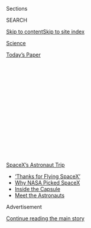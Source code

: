 <div id="app">

<div>

<div>

<div>

<div class="NYTAppHideMasthead css-1q2w90k e1suatyy0">

<div class="section css-ui9rw0 e1suatyy2">

<div class="css-eph4ug er09x8g0">

<div class="css-6n7j50">

</div>

<span class="css-1dv1kvn">Sections</span>

<div class="css-10488qs">

<span class="css-1dv1kvn">SEARCH</span>

</div>

[Skip to content](#site-content)[Skip to site
index](#site-index)

</div>

<div id="masthead-section-label" class="css-1wr3we4 eaxe0e00">

[Science](https://www.nytimes.com/section/science)

</div>

<div class="css-10698na e1huz5gh0">

</div>

</div>

<div id="masthead-bar-one" class="section hasLinks css-15hmgas e1csuq9d3">

<div class="css-uqyvli e1csuq9d0">

</div>

<div class="css-1uqjmks e1csuq9d1">

</div>

<div class="css-9e9ivx">

[](https://myaccount.nytimes.com/auth/login?response_type=cookie&client_id=vi)

</div>

<div class="css-1bvtpon e1csuq9d2">

[Today’s
Paper](https://www.nytimes.com/section/todayspaper)

</div>

</div>

</div>

</div>

<div data-aria-hidden="false">

<div id="site-content" data-role="main">

<div>

<div class="css-1aor85t" style="opacity:0.000000001;z-index:-1;visibility:hidden">

<div class="css-1hqnpie">

<div class="css-epjblv">

<span class="css-17xtcya">[Science](/section/science)</span><span class="css-x15j1o">|</span><span class="css-fwqvlz">SpaceX
Lifts NASA Astronauts to Orbit, Launching New Era of
Spaceflight</span>

</div>

<div class="css-k008qs">

<div class="css-1iwv8en">

<span class="css-18z7m18"></span>

<div>

</div>

</div>

<span class="css-1n6z4y">https://nyti.ms/2BiKyeL</span>

<div class="css-1705lsu">

<div class="css-4xjgmj">

<div class="css-4skfbu" data-role="toolbar" data-aria-label="Social Media Share buttons, Save button, and Comments Panel with current comment count" data-testid="share-tools">

  - 
  - 
  - 
  - 
    
    <div class="css-6n7j50">
    
    </div>

  - 
  - 

</div>

</div>

</div>

</div>

</div>

</div>

<div id="NYT_TOP_BANNER_REGION" class="css-13pd83m">

<div>

<div id="styln-prism-menu-1590524674611" class="section interactive-content interactive-size-medium css-1edisqu">

<div class="css-17ih8de interactive-body">

<div id="scroll-container" class="css-1gj85ro">

[<span class="styln-title-wrap"><span class="css-1pje3qr">SpaceX’s</span><span class="css-1pje3qr">
Astronaut
Trip</span></span>](https://www.nytimes.com/2020/08/02/science/spacex-astronauts-splashdown.html?action=click&pgtype=Article&state=default&region=TOP_BANNER&context=storylines_menu)

  - [‘Thanks for Flying
    SpaceX’](https://www.nytimes.com/2020/08/02/science/spacex-astronauts-splashdown.html?action=click&pgtype=Article&state=default&region=TOP_BANNER&context=storylines_menu)
  - [Why NASA Picked
    SpaceX](https://www.nytimes.com/2020/05/26/science/spacex-launch-nasa.html?action=click&pgtype=Article&state=default&region=TOP_BANNER&context=storylines_menu)
  - [Inside the
    Capsule](https://www.nytimes.com/interactive/2020/05/26/science/spacex-nasa.html?action=click&pgtype=Article&state=default&region=TOP_BANNER&context=storylines_menu)
  - [Meet the
    Astronauts](https://www.nytimes.com/2020/05/27/science/bob-behnken-doug-hurley.html?action=click&pgtype=Article&state=default&region=TOP_BANNER&context=storylines_menu)

</div>

</div>

</div>

</div>

</div>

<div id="top-wrapper" class="css-1sy8kpn">

<div id="top-slug" class="css-l9onyx">

Advertisement

</div>

[Continue reading the main
story](#after-top)

<div class="ad top-wrapper" style="text-align:center;height:100%;display:block;min-height:250px">

<div id="top" class="place-ad" data-position="top" data-size-key="top">

</div>

</div>

<div id="after-top">

</div>

</div>

<div>

<div id="sponsor-wrapper" class="css-1hyfx7x">

<div id="sponsor-slug" class="css-19vbshk">

Supported by

</div>

[Continue reading the main
story](#after-sponsor)

<div id="sponsor" class="ad sponsor-wrapper" style="text-align:center;height:100%;display:block">

</div>

<div id="after-sponsor">

</div>

</div>

<div class="css-186x18t">

</div>

<div class="css-1vkm6nb ehdk2mb0">

# SpaceX Lifts NASA Astronauts to Orbit, Launching New Era of Spaceflight

</div>

The trip to the space station was the first from American soil since
2011 when the space shuttles were retired.

![<span class="css-16f3y1r e13ogyst0">It’s the first time a private
company has launched astronauts into orbit. The Crew Dragon capsule is
scheduled to rendezvous with the International Space Station on
Sunday.</span><span class="css-cch8ym"><span class="css-1dv1kvn">Credit</span><span class="css-cnj6d5 e1z0qqy90" itemprop="copyrightHolder"><span class="css-1ly73wi e1tej78p0">Credit...</span><span>Doug
Mills/The New York
Times</span></span></span>](https://static01.nyt.com/images/2020/05/30/science/30nasa-launch1/30nasa-launch1-videoSixteenByNine3000.jpg)

<div class="css-18e8msd">

<div class="css-vp77d3 epjyd6m0">

<div class="css-hus3qt ey68jwv0" data-aria-hidden="true">

[![Kenneth
Chang](https://static01.nyt.com/images/2018/02/16/multimedia/author-kenneth-chang/author-kenneth-chang-thumbLarge.jpg
"Kenneth Chang")](https://www.nytimes.com/by/kenneth-chang)

</div>

<div class="css-1baulvz">

By [<span class="css-1baulvz last-byline" itemprop="name">Kenneth
Chang</span>](https://www.nytimes.com/by/kenneth-chang)

</div>

</div>

  - 
    
    <div class="css-ld3wwf e16638kd2">
    
    Published May 30, 2020Updated Aug. 1,
    2020
    
    </div>

  - 
    
    <div class="css-4xjgmj">
    
    <div class="css-pvvomx" data-role="toolbar" data-aria-label="Social Media Share buttons, Save button, and Comments Panel with current comment count" data-testid="share-tools">
    
      - 
      - 
      - 
      - 
        
        <div class="css-6n7j50">
        
        </div>
    
      - 
      - 
    
    </div>
    
    </div>

</div>

</div>

<div class="section meteredContent css-1r7ky0e" name="articleBody" itemprop="articleBody">

<div class="css-1fanzo5 StoryBodyCompanionColumn">

<div class="css-53u6y8">

KENNEDY SPACE CENTER, Fla. — The United States opened a new era of human
space travel on Saturday as a private company for the first time
launched astronauts into orbit, nearly a decade after the government
retired the storied space shuttle program in the aftermath of national
tragedy.

Two American astronauts lifted off at 3:22 p.m. from a familiar setting,
the same Florida launchpad that once served Apollo missions and the
space shuttles. But the rocket and capsule that lofted them out of the
atmosphere were a new sight for many — built and operated not by NASA
but SpaceX, the company founded by the billionaire Elon Musk to pursue
his dream of sending colonists to Mars.

***\[*[*Follow two NASA astronauts’ return trip aboard SpaceX’s Crew
Dragon
capsule*](https://www.nytimes.com/2020/08/02/science/spacex-nasa-return.html)*.\]***

Crowds of spectators including President Trump and Vice President Mike
Pence watched and cheered as the countdown ticked to zero, and the
engines of a Falcon 9 rocket roared to life.

Rising slowly at first, the rocket then shot like a sleek, silvery
javelin into humid skies, three days after an earlier launch was
canceled because of concerns about lightning and other unsafe weather.

</div>

</div>

<div class="css-1fanzo5 StoryBodyCompanionColumn">

<div class="css-53u6y8">

It was a moment of triumph and perhaps nostalgia for the country, a
welcome reminder of America’s global pre-eminence in science,
technological innovation and private enterprise at a time its prospects
and ambitions have been clouded by the coronavirus pandemic, economic
uncertainty and political strife. Millions around the world watched the
launch online and on television, many from self-imposed quarantine in
their homes.

Mr. Trump, who watched from a rooftop at the space center, called it “an
inspiration for our country” after the ship lifted off.

“Today’s launch makes clear the commercial space industry is the
future,” [Mr. Trump said in later remarks in the giant Vehicle
Assembly
Building](https://www.nytimes.com/2020/05/30/us/politics/trump-spacex-launch.html)
where the Saturn 5 moon rocket was once stacked.

“We have created the envy of the world and will soon be landing on Mars
and will soon have the greatest weapons ever imagined in history,” he
added.

</div>

</div>

<div class="css-1fanzo5 StoryBodyCompanionColumn">

<div class="css-53u6y8">

The Falcon 9 carried a Crew Dragon capsule, guided by teams of SpaceX
personnel in control centers in Florida and Hawthorne, Calif. It was
scheduled to rendezvous with the International Space Station on Sunday
morning.

</div>

</div>

<div class="css-1fanzo5 StoryBodyCompanionColumn">

<div class="css-53u6y8">

Aboard are two veterans of the astronauts corps, Robert L. Behnken and
Douglas O. Hurley. NASA selected the two men along with a group of their
colleagues to be the first customers of space capsules built by private
companies.

It was the first launch of NASA astronauts from the United States since
the retirement of the space shuttles in 2011. In the years since, NASA
has paid Russia’s space program to transport its astronauts to the space
station. And with this success, NASA, to its own delight, has begun
ceding this task to SpaceX and other companies, and it opens new
possibilities for entrepreneurs looking to make money off the planet.

The transformation at NASA, especially of its human spaceflight program,
has been slow in coming, and Mr. Musk, a 48-year-old native of South
Africa who started SpaceX with little knowledge of rockets, is an
unlikely person to be at the vanguard.

“I’m really quite overcome with emotion on this day,” Mr. Musk said
during a news conference after the launch. “It’s hard to talk, frankly.”

</div>

</div>

<div>

</div>

<div class="css-1fanzo5 StoryBodyCompanionColumn">

<div class="css-53u6y8">

At the turn of the millennium, Mr. Musk, still in his 20s, was chief
executive of PayPal, making his first fortune when eBay bought that
company.

</div>

</div>

<div class="css-1fanzo5 StoryBodyCompanionColumn">

<div class="css-53u6y8">

Mr. Musk selected a quixotic project as the focus of his newfound
wealth: sending a small greenhouse to Mars.

Because rockets were so expensive in the United States, he went to
Russia seeking to buy a launch on a converted Russian ballistic missile.
Unable to close a deal with the Russians, Mr. Musk turned to Jim
Cantrell, an aerospace consultant accompanying him on the trip, and
Michael D. Griffin, who would later become NASA administrator, and said,
“Guys, I think we can build these rockets ourselves.”

He founded SpaceX in 2002 and soon vaulted into the popular imagination,
a strong-willed figure who clashed with regulators and can sound both
humble and full of ambition verging on hubris.

</div>

</div>

<div class="css-79elbk" data-testid="photoviewer-wrapper">

<div class="css-z3e15g" data-testid="photoviewer-wrapper-hidden">

</div>

<div class="css-1a48zt4 ehw59r15" data-testid="photoviewer-children">

![<span class="css-16f3y1r e13ogyst0" data-aria-hidden="true">The NASA
astronauts Douglas Hurley, left, and Robert Behnken as they made their
way to the launch pad at the Kennedy Space Center in Cape Canaveral,
Fla., on
Saturday.</span><span class="css-cnj6d5 e1z0qqy90" itemprop="copyrightHolder"><span class="css-1ly73wi e1tej78p0">Credit...</span><span>John
Raoux/Associated
Press</span></span>](https://static01.nyt.com/images/2020/05/30/science/30nasa-prep/merlin_172993566_8d9e6edc-b361-492f-afff-3b84955eb304-articleLarge.jpg?quality=75&auto=webp&disable=upscale)

</div>

</div>

<div class="css-1fanzo5 StoryBodyCompanionColumn">

<div class="css-53u6y8">

The first three launches of his Falcon 1 rocket failed. With one more
failure, SpaceX would have joined the graveyard of failed rocket
start-ups. The fourth Falcon 1 made it to orbit.

“The fourth launch worked, or that would have been it for SpaceX,” Mr.
Musk said in a presentation at the International Astronautical Congress
in 2017. “But fate liked us that day.”

During this time, NASA was going through upheaval after the loss of the
space shuttle Columbia in 2003, which disintegrated during re-entry into
the atmosphere, killing the seven astronauts onboard.

</div>

</div>

<div class="css-1fanzo5 StoryBodyCompanionColumn">

<div class="css-53u6y8">

President George W. Bush decided the remaining three shuttles would be
retired and then the money devoted toward the shuttles could be used for
returning to the moon.

The rockets for that moon program, Constellation, would be built and
operated by NASA, just as in the past.

But Dr. Griffin, who had accompanied Mr. Musk on that trip to Moscow,
opened a competition for companies to bid on contracts to carry cargo to
the space station.

SpaceX was one of the two companies that NASA selected, and investments
from the space agency helped Mr. Musk's company develop the Falcon 9
rocket and the Dragon capsule, which evolved into the Crew Dragon
spacecraft that is now en route to the space station.

During a flight in 2015, SpaceX pulled off a feat that seemed like
something out of science fiction. Usually, the first stage of a rocket,
also known as a booster, falls into the ocean, becoming trash after just
one use. On this flight, the Falcon 9 booster, after it dropped away,
turned around and returned, landing vertically at Cape Canaveral. SpaceX
now routinely lands and reuses its boosters — including the one used on
Saturday — passing the cost savings onto its customers.

The Obama administration canceled the Constellation program. But it
needed a replacement for taking astronauts to the space station.

Taking inspiration from the successful cargo program, NASA sought
proposals from companies to start transporting people as well. In 2014,
the space agency selected Boeing and SpaceX.

</div>

</div>

<div>

</div>

<div class="css-1fanzo5 StoryBodyCompanionColumn">

<div class="css-53u6y8">

A goal of the program was to free up money in NASA’s budget to devote to
more ambitious projects like sending astronauts back to the moon and
eventually to Mars.

It will certainly save taxpayers the expense of paying Russia to take
NASA astronauts to space. This month, the space agency agreed to buy one
more seat on a Russian Soyuz rocket for $90 million.

The developmental costs to NASA of commercial crew programs totaled
about $6 billion, Philip McAlister, NASA’s director of commercial
spaceflight development reported this month. That’s a considerably
cheaper way to get to the space station than NASA’s previous plan of
using an Orion capsule designed for deep-space missions and the Ares I
rocket that was being developed as part of Constellation. Mr. McAllister
said cost estimates for getting that system to the launchpad were $24.5
billion to $34.5 billion.

But while NASA may spend less on trips to the space station, it is still
developing a larger rocket for human spaceflight at Congress’s direction
called the Space Launch System and has continued work on Orion. Reports
by NASA’s inspector general find that the program is now billions of
dollars over budget and years behind schedule.

Still, by supporting SpaceX’s and Boeing’s spacecraft, NASA may help the
companies incubate other kinds of business in space.

Two companies, Axiom Space and Space Adventures, have already announced
plans to buy launches in SpaceX’s capsule to transport non-NASA
passengers — space tourists — to the space station or on shorter orbital
trips. NASA also confirmed this month that [Tom Cruise expressed
interest](https://www.nytimes.com/2020/05/05/science/nasa-tom-cruise-space-station.html)
in using the space station for a film.

</div>

</div>

<div class="css-1fanzo5 StoryBodyCompanionColumn">

<div class="css-53u6y8">

NASA’s next aim is to try this commercial approach on the moon, where
its future seems less certain.

The agency signed three companies, including Space X, last month to
produce three landers that could be used to take astronauts to the
surface of the moon.

Early prototypes of SpaceX’s proposed lander, [a giant vessel named
Starship](https://www.nytimes.com/2019/09/29/science/elon-musk-spacex-starship.html),
have so far failed spectacularly; its latest model was [destroyed in an
explosion on
Friday](https://www.valleycentral.com/news/explosion-at-spacex-south-texas-facility-caught-on-camera/)
after the end of an engine test firing.

[Another recipient of this lunar lander program’s funding is Blue
Origin](https://www.nytimes.com/2020/04/30/science/nasa-moon-lander.html),
the rocket company started by Jeffrey P. Bezos, the founder of Amazon.
Mr. Bezos’s wealth ensures that he can make long-term investments,
regardless of the whims of space policy in the United States, in his
pursuit of what he describes as a future with millions of people living
and working in space.

NASA officials noted that the lunar lander proposals were optimistic
about how quickly the spacecraft could be developed; the Trump
administration has committed to a 2024 mission. Yet, the designs rely on
rockets that have yet to launch.

NASA, spurred by the National Space Council, of which Mr. Pence is
chairman, is also taking steps it hopes will help commercial space
stations replace the International Space Station near the end of the
decade. Axiom, a company led by a former NASA manager of the space
station, is building a commercial module to be attached to I.S.S. and
when I.S.S. is retired, that module will be detached to form a piece of
an independent station owned and operated by Axiom.

Commercial ventures have already used the International Space Station to
conduct pharmaceutical research, manufacture optical fibers and launch
satellites. New space stations could make it easier for other ventures
to take advantage of near gravity-free environments.

</div>

</div>

<div class="css-1fanzo5 StoryBodyCompanionColumn">

<div class="css-53u6y8">

“Let’s have a robotic factory so the gravity disturbances are nil and
you can produce high-quality films and process products and
pharmaceutical drugs,” said Jeffrey Manber, chief executive of
NanoRacks, a company that flies experiments to the space station. “I’m
not dependent on the government to send my tourists, my honeymooners or
my scientists.”

However uncertain and far-off that future feels, SpaceX and NASA
appeared energized by the prospects of the successful launch on
Saturday.

Just after noon, the astronauts were seen off by their families ahead of
their drive to the launchpad. Mr. Behnken asked his son, Theodore, “Are
you going to listen to Mommy and make her life easy?” referring to Megan
McArthur, his wife and a fellow astronaut. Theodore, 6, replied, “Let’s
light this candle\!” (Mr. Hurley, too, is married to a fellow astronaut,
Karen Nyberg.)

Within the hour, the men had boarded the Crew Dragon capsule and began
the hours of prelaunch procedures. Once they were sealed in the capsule,
Mr. Behnken and Mr. Hurley, and all watching them, waited patiently for
about two hours to see if the weather would cooperate with the day’s
trip.

And their patience paid off. The weather cleared as the rocket was
loaded with propellant. And after the countdown and liftoff, a voice
from SpaceX’s launch team bid the astronauts on a safe mission: “Go
NASA. Go SpaceX. Godspeed, Bob and Doug\!”

</div>

</div>

<div>

</div>

<div class="css-1fanzo5 StoryBodyCompanionColumn">

<div class="css-53u6y8">

*Peter Baker and Mariel Padilla contributed reporting.*

</div>

</div>

</div>

<div>

</div>

<div>

</div>

<div>

</div>

<div>

<div id="bottom-wrapper" class="css-1ede5it">

<div id="bottom-slug" class="css-l9onyx">

Advertisement

</div>

[Continue reading the main
story](#after-bottom)

<div id="bottom" class="ad bottom-wrapper" style="text-align:center;height:100%;display:block;min-height:90px">

</div>

<div id="after-bottom">

</div>

</div>

</div>

</div>

</div>

## Site Index

<div>

</div>

## Site Information Navigation

  - [© <span>2020</span> <span>The New York Times
    Company</span>](https://help.nytimes.com/hc/en-us/articles/115014792127-Copyright-notice)

<!-- end list -->

  - [NYTCo](https://www.nytco.com/)
  - [Contact
    Us](https://help.nytimes.com/hc/en-us/articles/115015385887-Contact-Us)
  - [Work with us](https://www.nytco.com/careers/)
  - [Advertise](https://nytmediakit.com/)
  - [T Brand Studio](http://www.tbrandstudio.com/)
  - [Your Ad
    Choices](https://www.nytimes.com/privacy/cookie-policy#how-do-i-manage-trackers)
  - [Privacy](https://www.nytimes.com/privacy)
  - [Terms of
    Service](https://help.nytimes.com/hc/en-us/articles/115014893428-Terms-of-service)
  - [Terms of
    Sale](https://help.nytimes.com/hc/en-us/articles/115014893968-Terms-of-sale)
  - [Site
    Map](https://spiderbites.nytimes.com)
  - [Help](https://help.nytimes.com/hc/en-us)
  - [Subscriptions](https://www.nytimes.com/subscription?campaignId=37WXW)

</div>

</div>

</div>

</div>
